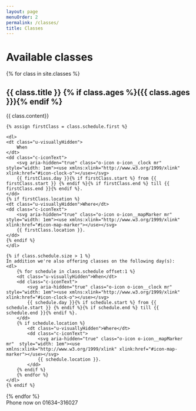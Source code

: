 ```yaml
---
layout: page
menuOrder: 2
permalink: /classes/
title: Classes
---
```

# Available classes
{% for class in site.classes %}
<article>
    <h2 id="{{ class.url }}">{{ class.title }} {% if class.ages %}({{ class.ages }}){% endif %}</h2>
    {{ class.content}}

    {% assign firstClass = class.schedule.first %}

    <dl>
    <dt class="u-visuallyHidden">
        When
    </dt>
    <dd class="c-iconText">
        <svg aria-hidden="true" class="o-icon o-icon__clock mr" style="width: 1em"><use xmlns:xlink="http://www.w3.org/1999/xlink" xlink:href="#icon-clock-o"></use></svg>
        {{ firstClass.day }}{% if firstClass.start %} from {{ firstClass.start }} {% endif %}{% if firstClass.end %} till {{ firstClass.end }}{% endif %}.
    </dd>
    {% if firstClass.location %}
    <dt class="u-visuallyHidden">Where</dt>
    <dd class="c-iconText">
        <svg aria-hidden="true" class="o-icon o-icon__mapMarker mr"  style="width: 1em"><use xmlns:xlink="http://www.w3.org/1999/xlink" xlink:href="#icon-map-marker"></use></svg>
        {{ firstClass.location }}.
    </dd>
    {% endif %}
    </dl>

    {% if class.schedule.size > 1 %}
    In addition we're also offering classes on the following day(s):
    <dl>
        {% for schedule in class.schedule offset:1 %}
        <dt class="u-visuallyHidden">When</dt>
        <dd class="c-iconText">
            <svg aria-hidden="true" class="o-icon o-icon__clock mr" style="width: 1em"><use xmlns:xlink="http://www.w3.org/1999/xlink" xlink:href="#icon-clock-o"></use></svg>
            {{ schedule.day }}{% if schedule.start %} from {{ schedule.start }} {% endif %}{% if schedule.end %} till {{ schedule.end }}{% endif %}.
        </dd>
        {% if schedule.location %}
            <dt class="u-visuallyHidden">Where</dt>
            <dd class="c-iconText">
                <svg aria-hidden="true" class="o-icon o-icon__mapMarker mr"  style="width: 1em"><use xmlns:xlink="http://www.w3.org/1999/xlink" xlink:href="#icon-map-marker"></use></svg>
                {{ schedule.location }}.
            </dd>
        {% endif %}
        {% endfor %}
    </dl>
    {% endif %}
</article>
{% endfor %}

<div class="c-ctaText mt">
    Phone now on <span style="white-space:nowrap;">01634–316027</span>
</div>
